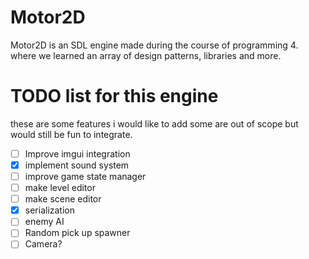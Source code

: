 # Motor2D
Motor2D is an SDL engine made during the course of programming 4. where we learned an array of design patterns, libraries and more.

# TODO list for this engine
these are some features i would like to add some are out of scope but would still be fun to integrate.
- [ ] Improve imgui integration
- [x] implement sound system
- [ ] improve game state manager
- [ ] make level editor
- [ ] make scene editor
- [X] serialization
- [ ] enemy AI
- [ ] Random pick up spawner
- [ ] Camera?
